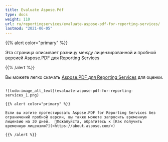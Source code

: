 ```yaml
---
title: Evaluate Aspose.Pdf 
type: docs
weight: 110
url: ru/reportingservices/evaluate-aspose-pdf-for-reporting-services/
lastmod: "2021-06-05"
---
```


{{% alert color="primary" %}}

Эта страница описывает разницу между лицензированной и пробной версией Aspose.PDF для Reporting Services

{{% /alert %}}

Вы можете легко скачать [Aspose.PDF для Reporting Services](https://downloads.aspose.com/pdf/reportingservices) для оценки.
``` The evaluation download is the same as the purchased download. The evaluation version simply becomes licensed when you place the license file in folder containing Aspose.PDF.ReportingServices.dll or few lines of code to initialize the license when using the component with Report Viewer in local mode. The evaluation version of Aspose.PDF for Reporting Services (without a license specified) provides full product functionality, but it inserts an evaluation watermark at the top of the document when rendering the .RDL file to PDF format. You may visit the following page for further instructions on [how to License Aspose.PDF for Reporting Services](/pdf/reportingservices/license-aspose-pdf-for-reporting-services/)

![todo:image_alt_text](evaluate-aspose-pdf-for-reporting-services_1.png)

{{% alert color="primary" %}}

Если вы хотите протестировать Aspose.PDF for Reporting Services без ограничений пробной версии, вы также можете запросить временную лицензию на 30 дней.  Пожалуйста, обратитесь к [Как получить временную лицензию?](<https://about.aspose.com/>)

{{% /alert %}}